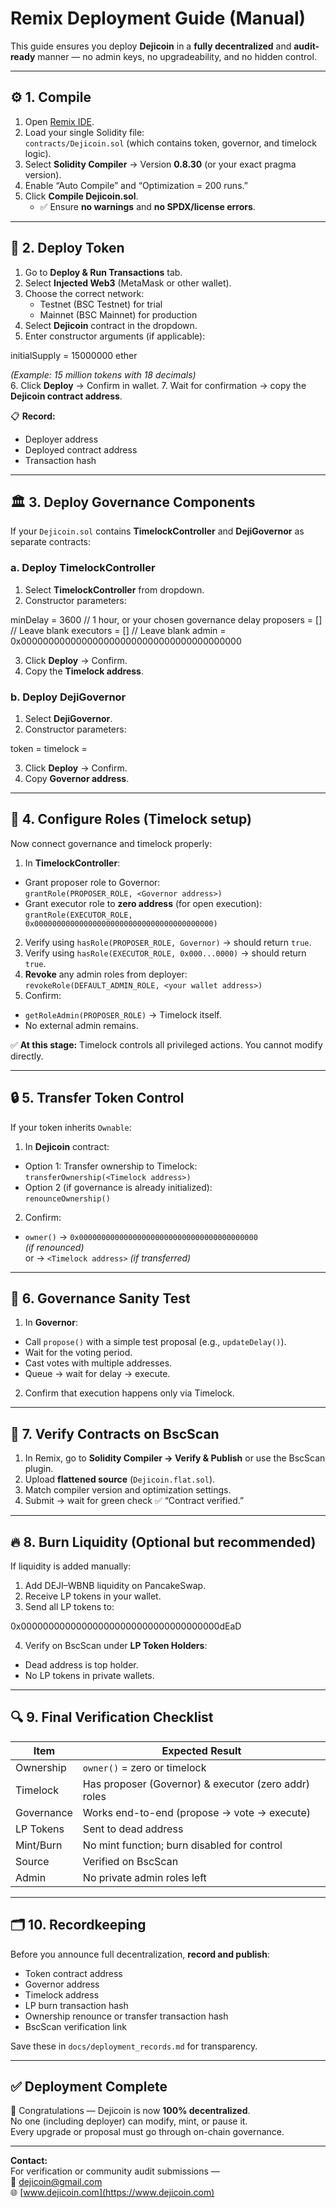 # Remix Deployment Guide (Manual)

This guide ensures you deploy **Dejicoin** in a **fully decentralized** and **audit-ready** manner — no admin keys, no upgradeability, and no hidden control.

---

## ⚙️ 1. Compile

1. Open [Remix IDE](https://remix.ethereum.org/).  
2. Load your single Solidity file:  
   `contracts/Dejicoin.sol` (which contains token, governor, and timelock logic).
3. Select **Solidity Compiler** → Version **0.8.30** (or your exact pragma version).  
4. Enable “Auto Compile” and “Optimization = 200 runs.”  
5. Click **Compile Dejicoin.sol**.  
   - ✅ Ensure **no warnings** and **no SPDX/license errors**.

---

## 🚀 2. Deploy Token

1. Go to **Deploy & Run Transactions** tab.  
2. Select **Injected Web3** (MetaMask or other wallet).  
3. Choose the correct network:
   - Testnet (BSC Testnet) for trial  
   - Mainnet (BSC Mainnet) for production
4. Select **Dejicoin** contract in the dropdown.
5. Enter constructor arguments (if applicable):

initialSupply = 15000000 ether


*(Example: 15 million tokens with 18 decimals)*  
6. Click **Deploy** → Confirm in wallet.
7. Wait for confirmation → copy the **Dejicoin contract address**.

📋 **Record:**  
- Deployer address  
- Deployed contract address  
- Transaction hash  

---

## 🏛️ 3. Deploy Governance Components

If your `Dejicoin.sol` contains **TimelockController** and **DejiGovernor** as separate contracts:

### a. Deploy TimelockController
1. Select **TimelockController** from dropdown.
2. Constructor parameters:


minDelay = 3600 // 1 hour, or your chosen governance delay
proposers = [] // Leave blank
executors = [] // Leave blank
admin = 0x0000000000000000000000000000000000000000

3. Click **Deploy** → Confirm.
4. Copy the **Timelock address**.

### b. Deploy DejiGovernor
1. Select **DejiGovernor**.
2. Constructor parameters:

token = <Dejicoin address>
timelock = <Timelock address>

3. Click **Deploy** → Confirm.
4. Copy **Governor address**.

---

## 🔗 4. Configure Roles (Timelock setup)

Now connect governance and timelock properly:

1. In **TimelockController**:
- Grant proposer role to Governor:  
  `grantRole(PROPOSER_ROLE, <Governor address>)`
- Grant executor role to **zero address** (for open execution):  
  `grantRole(EXECUTOR_ROLE, 0x0000000000000000000000000000000000000000)`
2. Verify using `hasRole(PROPOSER_ROLE, Governor)` → should return `true`.
3. Verify using `hasRole(EXECUTOR_ROLE, 0x000...0000)` → should return `true`.
4. **Revoke** any admin roles from deployer:  
`revokeRole(DEFAULT_ADMIN_ROLE, <your wallet address>)`
5. Confirm:
- `getRoleAdmin(PROPOSER_ROLE)` → Timelock itself.
- No external admin remains.

✅ **At this stage:** Timelock controls all privileged actions. You cannot modify directly.

---

## 🔒 5. Transfer Token Control

If your token inherits `Ownable`:

1. In **Dejicoin** contract:
- Option 1: Transfer ownership to Timelock:  
  `transferOwnership(<Timelock address>)`
- Option 2 (if governance is already initialized):  
  `renounceOwnership()`
2. Confirm:
- `owner()` → `0x0000000000000000000000000000000000000000`  
  *(if renounced)*  
  or → `<Timelock address>` *(if transferred)*

---

## 🧠 6. Governance Sanity Test

1. In **Governor**:
- Call `propose()` with a simple test proposal (e.g., `updateDelay()`).
- Wait for the voting period.
- Cast votes with multiple addresses.
- Queue → wait for delay → execute.
2. Confirm that execution happens only via Timelock.

---

## 🧾 7. Verify Contracts on BscScan

1. In Remix, go to **Solidity Compiler → Verify & Publish** or use the BscScan plugin.  
2. Upload **flattened source** (`Dejicoin.flat.sol`).  
3. Match compiler version and optimization settings.  
4. Submit → wait for green check ✅ “Contract verified.”

---

## 🔥 8. Burn Liquidity (Optional but recommended)

If liquidity is added manually:

1. Add DEJI–WBNB liquidity on PancakeSwap.
2. Receive LP tokens in your wallet.
3. Send all LP tokens to:

0x000000000000000000000000000000000000dEaD

4. Verify on BscScan under **LP Token Holders**:
- Dead address is top holder.
- No LP tokens in private wallets.

---

## 🔍 9. Final Verification Checklist

| Item | Expected Result |
|------|------------------|
| Ownership | `owner()` = zero or timelock |
| Timelock | Has proposer (Governor) & executor (zero addr) roles |
| Governance | Works end-to-end (propose → vote → execute) |
| LP Tokens | Sent to dead address |
| Mint/Burn | No mint function; burn disabled for control |
| Source | Verified on BscScan |
| Admin | No private admin roles left |

---

## 🗂️ 10. Recordkeeping

Before you announce full decentralization, **record and publish**:

- Token contract address  
- Governor address  
- Timelock address  
- LP burn transaction hash  
- Ownership renounce or transfer transaction hash  
- BscScan verification link

Save these in `docs/deployment_records.md` for transparency.

---

## ✅ Deployment Complete

🎉 Congratulations — Dejicoin is now **100% decentralized**.  
No one (including deployer) can modify, mint, or pause it.  
Every upgrade or proposal must go through on-chain governance.

---

**Contact:**  
For verification or community audit submissions —  
📧 dejicoin@gmail.com  
🌐 [www.dejicoin.com](https://www.dejicoin.com)
